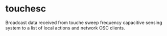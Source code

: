 touchesc
========

Broadcast data received from touche sweep frequency capacitive sensing system 
to a list of local actions and network OSC clients.

